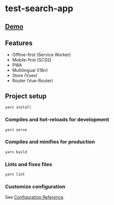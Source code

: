 # test-search-app

## <a href="https://cumbersome-hydrant.surge.sh" target="_blank" rel="noopener"><span>Demo</span></a>

## Features
- Offline-first (Service Worker)
- Mobile-first (SCSS)
- PWA
- Multilingual  (I18n)
- Store (Vuex)
- Router (Vue-Router)

## Project setup
```
yarn install
```

### Compiles and hot-reloads for development
```
yarn serve
```

### Compiles and minifies for production
```
yarn build
```

### Lints and fixes files
```
yarn lint
```

### Customize configuration
See [Configuration Reference](https://cli.vuejs.org/config/).
